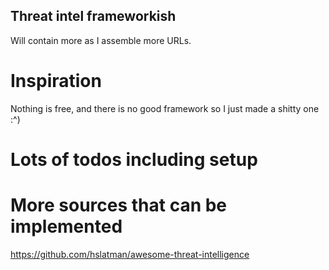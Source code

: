 ## Threat intel frameworkish
Will contain more as I assemble more URLs.

# Inspiration
Nothing is free, and there is no good framework so I just made a shitty one :^)

# Lots of todos including setup

# More sources that can be implemented
https://github.com/hslatman/awesome-threat-intelligence
